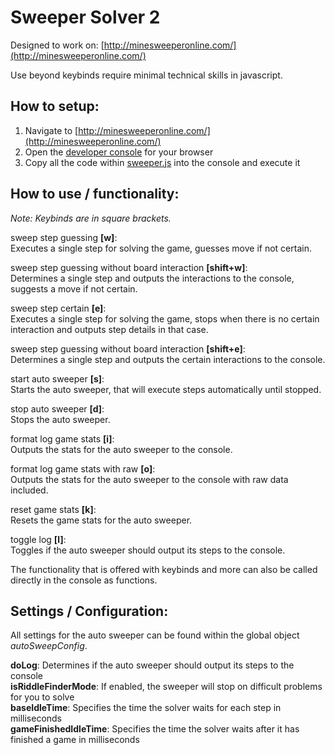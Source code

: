 # Sweeper Solver 2
Designed to work on: [http://minesweeperonline.com/](http://minesweeperonline.com/)

Use beyond keybinds require minimal technical skills in javascript.

## How to setup:

 1. Navigate to [http://minesweeperonline.com/](http://minesweeperonline.com/)
 2. Open the [developer console](https://developer.mozilla.org/en-US/docs/Learn/Common_questions/What_are_browser_developer_tools) for your browser
 3. Copy all the code within [sweeper.js](https://raw.githubusercontent.com/Bernton/SweeperSolver_2/master/sweeper.js)  into the console and execute it

## How to use / functionality:
*Note: Keybinds are in square brackets.*

sweep step guessing **[w]**:\
Executes a single step for solving the game, guesses move if not certain.

sweep step guessing without board interaction **[shift+w]**:\
Determines a single step and outputs the interactions to the console, suggests a move if not certain.

sweep step certain **[e]**:\
Executes a single step for solving the game, stops when there is no certain interaction and outputs step details in that case.

sweep step guessing without board interaction **[shift+e]**:\
Determines a single step and outputs the certain interactions to the console.
 
 start auto sweeper **[s]**:\
 Starts the auto sweeper, that will execute steps automatically until stopped.
 
 
 stop auto sweeper **[d]**:\
 Stops the auto sweeper.

format log game stats **[i]**:\
Outputs the stats for the auto sweeper to the console.

format log game stats with raw **[o]**:\
Outputs the stats for the auto sweeper to the console with raw data included.

reset game stats **[k]**:\
Resets the game stats for the auto sweeper.

toggle log **[l]**:\
Toggles if the auto sweeper should output its steps to the console.

The functionality that is offered with keybinds and more can also be called directly in the console as functions.

## Settings / Configuration:
All settings for the auto sweeper can be found within the global object *autoSweepConfig*.

**doLog**: Determines if the auto sweeper should output its steps to the console\
**isRiddleFinderMode**: If enabled, the sweeper will stop on difficult problems for you to solve\
**baseIdleTime**: Specifies the time the solver waits for each step in milliseconds\
**gameFinishedIdleTime**:	Specifies the time the solver waits after it has finished a game in milliseconds
